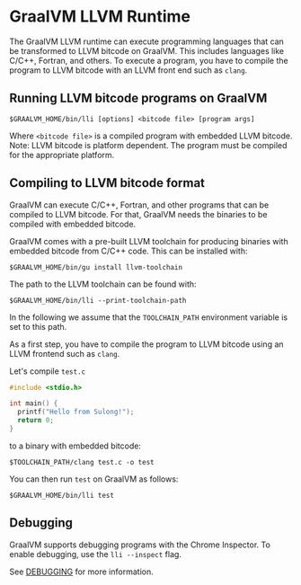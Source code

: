 # GraalVM LLVM Runtime

The GraalVM LLVM runtime can execute programming languages that can be transformed
to LLVM bitcode on GraalVM. This includes languages like C/C++, Fortran, and others.
To execute a program, you have to compile the program to LLVM bitcode with an LLVM
front end such as `clang`.

## Running LLVM bitcode programs on GraalVM

```
$GRAALVM_HOME/bin/lli [options] <bitcode file> [program args]
```

Where `<bitcode file>` is a compiled program with embedded LLVM bitcode.
Note: LLVM bitcode is platform dependent. The program must be compiled for
the appropriate platform.

## Compiling to LLVM bitcode format

GraalVM can execute C/C++, Fortran, and other programs that can be compiled to
LLVM bitcode. For that, GraalVM needs the binaries to be compiled with embedded
bitcode.

GraalVM comes with a pre-built LLVM toolchain for producing binaries with embedded
bitcode from C/C++ code. This can be installed with:

```
$GRAALVM_HOME/bin/gu install llvm-toolchain
```

The path to the LLVM toolchain can be found with:

```
$GRAALVM_HOME/bin/lli --print-toolchain-path
```

In the following we assume that the `TOOLCHAIN_PATH` environment variable is set
to this path.

As a first step, you have to compile the program to LLVM bitcode
using an LLVM frontend such as `clang`.

Let's compile `test.c`

```c
#include <stdio.h>

int main() {
  printf("Hello from Sulong!");
  return 0;
}
```

to a binary with embedded bitcode:

```
$TOOLCHAIN_PATH/clang test.c -o test
```

You can then run `test` on GraalVM as follows:

```
$GRAALVM_HOME/bin/lli test
```

## Debugging

GraalVM supports debugging programs with the Chrome Inspector. To enable debugging,
use the `lli --inspect` flag.

See [DEBUGGING](DEBUGGING.md) for more information.

